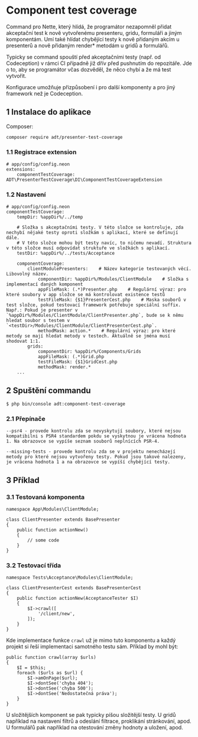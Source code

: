 # Component test coverage

Command pro Nette, který hlídá, že programátor nezapomněl přidat akceptační test k nově vytvořenému presenteru, gridu, formuláři a jiným komponentám. Umí také hlídat chybějící testy k nově přidaným akcím u presenterů a nově přidaným render* metodám u gridů a formulářů.

Typicky se command spouští před akceptačními testy (např. od Codeception) v rámci CI případně již dřív před pushnutím do repozitáře. Jde o to, aby se programátor včas dozvěděl, že něco chybí a že má test vytvořit.

Konfigurace umožňuje přizpůsobení i pro další komponenty a pro jiný framework než je Codeception.

## 1 Instalace do aplikace
Composer:
```
composer require adt/presenter-test-coverage
```

### 1.1 Registrace extension
```
# app/config/config.neon
extensions:
    componentTestCoverage: ADT\PresenterTestCoverage\DI\ComponentTestCoverageExtension
```

### 1.2 Nastavení
```
# app/config/config.neon
componentTestCoverage:
    tempDir: %appDir%/../temp
    
    # Složka s akceptačními testy. V této složce se kontroluje, zda nechybí nějaké testy oproti složkám s aplikací, které se definují dále.
    # V této složce mohou být testy navíc, to ničemu nevadí. Struktura v této složce musí odpovídat struktuře ve složkách s aplikací.
    testDir: %appDir%/../tests/Acceptance
    
    componentCoverage:
        clientModulePresenters:    # Název kategorie testovaných věcí. Libovolný název.
            componentDir: %appDir%/Modules/ClientModule    # Složka s implementací daných komponent
            appFileMask: (.*)Presenter.php    # Regulární výraz: pro které soubory v app složce se má kontrolovat existence testů
            testFileMask: {$1}PresenterCest.php    # Maska souborů v test složce, pokud testovací framework potřebuje speciální suffix. Např.: Pokud je presenter v `%appDir%/Modules/ClientModule/ClientPresenter.php`, bude se k němu hledat soubor s testem v `<testDir>/Modules/ClientModule/ClientPresenterCest.php`.
            methodMask: action.*    # Regulární výraz: pro které metody se mají hledat metody v testech. Aktuálně se jména musí shodovat 1:1.
        grids:
            componentDir: %appDir%/Components/Grids
            appFileMask: (.*)Grid.php
            testFileMask: {$1}GridCest.php
            methodMask: render.*
	...
```


## 2 Spuštění commandu
```
$ php bin/console adt:component-test-coverage
```


### 2.1 Přepínače
```
--psr4 - provede kontrolu zda se nevyskytují soubory, které nejsou kompatibilni s PSR4 standardem pokdu se vyskytnou je vrácena hodnota 1. Na obrazovce se vypíše seznam souborů neplnících PSR-4.

--missing-tests - provede kontrolu zda se v projektu nenecházejí metody pro které nejsou vytvořeny testy. Pokud jsou takové nalezeny, je vrácena hodnota 1 a na obrazovce se vypíší chybějící testy.

```

## 3 Příklad

### 3.1 Testovaná komponenta

```
namespace App\Modules\ClientModule;

class ClientPresenter extends BasePresenter
{
	public function actionNew()
	{
		// some code
	}
}
```

### 3.2 Testovací třída

```
namespace Tests\Acceptance\Modules\ClientModule;

class ClientPresenterCest extends BasePresenterCest
{
	public function actionNew(AcceptanceTester $I)
	{
		$I->crawl([
			'/client/new',
		]);
	}
}
```

Kde implementace funkce `crawl` už je mimo tuto komponentu a každý projekt si řeší implementaci samotného testu sám. Příklad by mohl být:

```
public function crawl(array $urls)
{
	$I = $this;
	foreach ($urls as $url) {
		$I->amOnPage($url);
		$I->dontSee('chyba 404');
		$I->dontSee('chyba 500');
		$I->dontSee('Nedostatečná práva');
	}
}
```

U složitějších komponent se pak typicky píšou složitější testy. U gridů například na nastavení filtrů a odeslání filtrace, proklikání stránkování, apod. U formulářů pak například na otestování změny hodnoty a uložení, apod.

